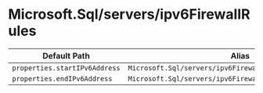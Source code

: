 # Microsoft.Sql/servers/ipv6FirewallRules

| Default Path | Alias |
|---|---|
| `properties.startIPv6Address` | `Microsoft.Sql/servers/ipv6FirewallRules/startIPv6Address` |
| `properties.endIPv6Address` | `Microsoft.Sql/servers/ipv6FirewallRules/endIPv6Address` |

